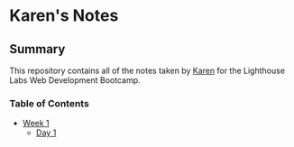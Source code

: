 # Karen's Notes

## Summary

This repository contains all of the notes taken by [Karen](https://github.com/careuno) for the Lighthouse Labs Web Development Bootcamp.

### Table of Contents

* [Week 1](/Week_1)
  * [Day 1](/Week_1/Day_1)